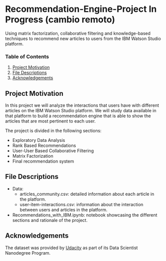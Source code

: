 # Recommendation-Engine-Project In Progress (cambio remoto)
Using matrix factorization, collaborative filtering and knowledge-based techniques to recommend new articles to users from the IBM Watson Studio platform.

### Table of Contents

1. [Project Motivation](#motivation)
2. [File Descriptions](#files)
3. [Acknowledgements](#acknowledgements)

## Project Motivation <a name="motivation"></a>

In this project we will analyze the interactions that users have with different articles on the IBM Watson Studio platform. 
We will study data available in that platform to build a recommendation engine that is able to show the articles that are most pertinent to each user.

The project is divided in the following sections:
- Exploratory Data Analysis
- Rank Based Recommendations
- User-User Based Collaborative Filtering
- Matrix Factorization
- Final recommendation system

## File Descriptions <a name="files"></a>
- Data:
  - articles_community.csv: detailed information about each article in the platform.
  - user-item-interactions.csv: information about the interaction between users and articles in the platform.
- Recommendations_with_IBM.ipynb: notebook showcasing the different sections and rationale of the project.


## Acknowledgements <a name="acknowledgements"></a>
The dataset was provided by [Udacity](https://www.udacity.com/) as part of its Data Scientist Nanodegree Program.
